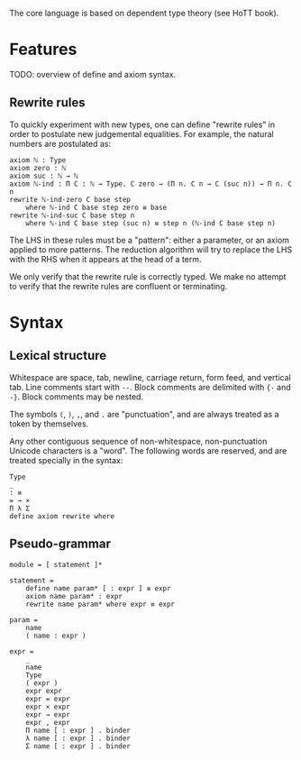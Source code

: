The core language is based on dependent type theory (see HoTT book).

# Features

TODO: overview of define and axiom syntax.

## Rewrite rules

To quickly experiment with new types, one can define "rewrite rules" in order to
postulate new judgemental equalities. For example, the natural numbers are
postulated as:

```
axiom ℕ : Type
axiom zero : ℕ
axiom suc : ℕ → ℕ
axiom ℕ-ind : Π C : ℕ → Type. C zero → (Π n. C n → C (suc n)) → Π n. C n
rewrite ℕ-ind-zero C base step
    where ℕ-ind C base step zero ≡ base
rewrite ℕ-ind-suc C base step n
    where ℕ-ind C base step (suc n) ≡ step n (ℕ-ind C base step n)
```

The LHS in these rules must be a "pattern": either a parameter, or an axiom
applied to more patterns. The reduction algorithm will try to replace the LHS
with the RHS when it appears at the head of a term.

We only verify that the rewrite rule is correctly typed. We make no attempt to
verify that the rewrite rules are confluent or terminating.

# Syntax

## Lexical structure

Whitespace are space, tab, newline, carriage return, form feed, and vertical
tab. Line comments start with `--`. Block comments are delimited with `{-` and
`-}`. Block comments may be nested.

The symbols `(`, `)`, `,`, and `.` are "punctuation", and are always
treated as a token by themselves.

Any other contiguous sequence of non-whitespace, non-punctuation Unicode
characters is a "word". The following words are reserved, and are treated
specially in the syntax:

```
Type
_
: ≡
= → ×
Π λ Σ
define axiom rewrite where
```

## Pseudo-grammar

```
module = [ statement ]*

statement =
    define name param* [ : expr ] ≡ expr
    axiom name param* : expr
    rewrite name param* where expr ≡ expr

param =
    name
    ( name : expr )

expr =
    _
    name
    Type
    ( expr )
    expr expr
    expr = expr
    expr × expr
    expr → expr
    expr , expr
    Π name [ : expr ] . binder
    λ name [ : expr ] . binder
    Σ name [ : expr ] . binder
```
